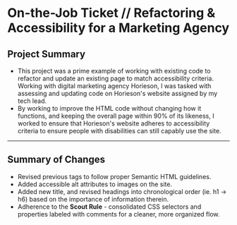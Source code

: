 # On-the-Job Ticket // Refactoring & Accessibility for a Marketing Agency

## Project Summary 
* This project was a prime example of working with existing code to refactor and update an existing page to match accessibility criteria. Working with digital marketing agency Horieson, I was tasked with assessing and updating code on Horieson's website assigned by my tech lead.
* By working to improve the HTML code without changing how it functions, and keeping the overall page within 90% of its likeness, I worked to ensure that Horieson's website adheres to accessibility criteria to ensure people with disabilities can still capably use the site. 

-----
## Summary of Changes
* Revised previous tags to follow proper Semantic HTML guidelines.
* Added accessible alt attributes to images on the site.
* Added new title, and revised headings into chronological order (ie. h1 -> h6) based on the importance of information therein.
* Adherence to the **Scout Rule** - consolidated CSS selectors and properties labeled with comments for a cleaner, more organized flow.

